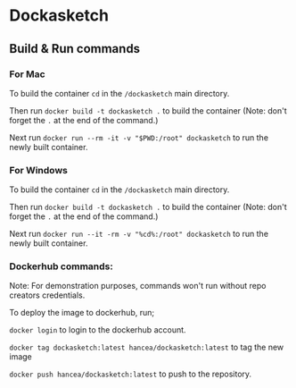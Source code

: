 # Dockasketch

## Build & Run commands

### For Mac

To build the container `cd` in the `/dockasketch` main directory.

Then run `docker build -t dockasketch .` to build the container
(Note: don't forget the `.` at the end of the command.)

Next run `docker run --rm -it -v "$PWD:/root" dockasketch` to run the newly built container.

### For Windows

To build the container `cd` in the `/dockasketch` main directory.

Then run `docker build -t dockasketch .` to build the container
(Note: don't forget the `.` at the end of the command.)

Next run `docker run --it -rm -v "%cd%:/root" dockasketch` to run the newly built container.

### Dockerhub commands:

Note: For demonstration purposes, commands won't run without repo creators credentials.

To deploy the image to dockerhub, run;

`docker login` to login to the dockerhub account.

`docker tag dockasketch:latest hancea/dockasketch:latest` to tag the new image

`docker push hancea/dockasketch:latest` to push to the repository.
